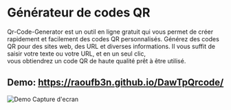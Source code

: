 # Générateur de codes QR
Qr-Code-Generator est un outil en ligne gratuit qui vous permet de créer rapidement et facilement des codes QR personnalisés. Générez des codes QR pour des sites web, des URL et diverses informations. Il vous suffit de saisir votre texte ou votre URL, et en un seul clic, <br> vous obtiendrez un code QR de haute qualité prêt à être utilisé.

## Demo: https://raoufb3n.github.io/DawTpQrcode/

![Demo Capture d'ecran](https://github.com/raoufb3n/DawTpQrcode/assets/135355528/863cce5d-b1dd-497d-8cc0-65b0a4798f60)



